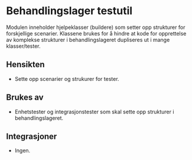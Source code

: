 # Behandlingslager testutil

Modulen inneholder hjelpeklasser (buildere) som setter opp strukturer for forskjellige scenarier. Klassene brukes for å hindre at kode for opprettelse av komplekse strukturer i behandlingslageret dupliseres ut i mange klasser/tester.

## Hensikten

* Sette opp scenarier og strukurer for tester.

## Brukes av

* Enhetstester og integrasjonstester som skal sette opp strukturer i behandlingslageret.

## Integrasjoner

* Ingen.
